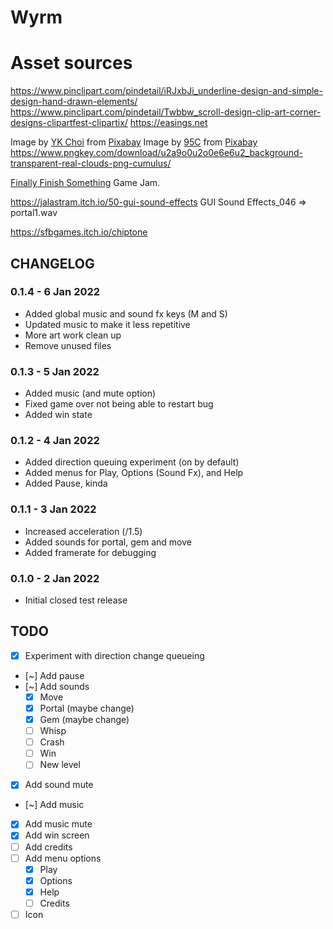 # Wyrm

# Asset sources

https://www.pinclipart.com/pindetail/iRJxbJi_underline-design-and-simple-design-hand-drawn-elements/
https://www.pinclipart.com/pindetail/Twbbw_scroll-design-clip-art-corner-designs-clipartfest-clipartix/
https://easings.net

Image by <a href="https://pixabay.com/users/ykman-9016214/?utm_source=link-attribution&amp;utm_medium=referral&amp;utm_campaign=image&amp;utm_content=5341640">YK Choi</a> from <a href="https://pixabay.com/?utm_source=link-attribution&amp;utm_medium=referral&amp;utm_campaign=image&amp;utm_content=5341640">Pixabay</a>
Image by <a href="https://pixabay.com/users/95c-484762/?utm_source=link-attribution&amp;utm_medium=referral&amp;utm_campaign=image&amp;utm_content=2421760">95C</a> from <a href="https://pixabay.com/?utm_source=link-attribution&amp;utm_medium=referral&amp;utm_campaign=image&amp;utm_content=2421760">Pixabay</a>
https://www.pngkey.com/download/u2a9o0u2o0e6e6u2_background-transparent-real-clouds-png-cumulus/


[Finally Finish Something](https://itch.io/jam/finally-finish-something-2022) Game Jam.


https://jalastram.itch.io/50-gui-sound-effects
GUI Sound Effects_046 => portal1.wav

https://sfbgames.itch.io/chiptone


## CHANGELOG

### 0.1.4 - 6 Jan 2022

* Added global music and sound fx keys (M and S)
* Updated music to make it less repetitive
* More art work clean up
* Remove unused files

### 0.1.3 - 5 Jan 2022

* Added music (and mute option)
* Fixed game over not being able to restart bug 
* Added win state

### 0.1.2 - 4 Jan 2022

* Added direction queuing experiment (on by default)
* Added menus for Play, Options (Sound Fx), and Help
* Added Pause, kinda

### 0.1.1 - 3 Jan 2022

* Increased acceleration (/1.5)
* Added sounds for portal, gem and move
* Added framerate for debugging

### 0.1.0 - 2 Jan 2022

* Initial closed test release


## TODO

- [x] Experiment with direction change queueing
- [~] Add pause
- [~] Add sounds
  - [x] Move
  - [x] Portal (maybe change)
  - [x] Gem (maybe change)
  - [ ] Whisp
  - [ ] Crash
  - [ ] Win
  - [ ] New level
- [x] Add sound mute
- [~] Add music
- [x] Add music mute
- [x] Add win screen
- [ ] Add credits
- [ ] Add menu options
	- [x] Play
	- [x] Options
	- [x] Help
	- [ ] Credits
- [ ] Icon